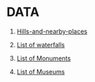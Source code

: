 # DATA

1. [Hills-and-nearby-places](https://docs.google.com/spreadsheets/d/1lESBRJqG2T36eCTLv-kymEMPQ1zaBZurB5hRiioxmMk/edit?usp=sharing "Hills-nearby-places") 

2.  [List of waterfalls](https://docs.google.com/spreadsheets/d/1tB7rlWLl8bhJjYCcq6leCzJrjXgTLbkFlUZB9Yjn0ek/edit#gid=0)

3.  [List of Monuments](https://docs.google.com/spreadsheets/d/1KVQNFAEMBsQdhFrKoIsycfGT3nzm-X1G7xR7BdXGlNs/edit#gid=1844922978)

4.  [List of Museums](https://docs.google.com/spreadsheets/d/1yXp21wEku9XYM5HqLMTTmzI3EwKE_o6lusminZB9pOU/edit#gid=1246784312)

